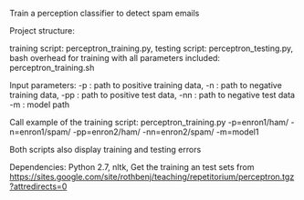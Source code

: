 Train a perception classifier to detect spam emails

Project structure:

 training script: perceptron_training.py, 
 testing script:  perceptron_testing.py, 
 bash overhead for training with all parameters included: perceptron_training.sh

Input parameters:
-p : path to positive training data, 
-n : path to negative training data, 
-pp : path to positive test data, 
-nn : path to negative test data
-m : model path

Call example of the training script: perceptron_training.py -p=enron1/ham/ -n=enron1/spam/ -pp=enron2/ham/ -nn=enron2/spam/ -m=model1

Both scripts also display training and testing errors

Dependencies:
Python 2.7, 
nltk, 
Get the training an test sets from https://sites.google.com/site/rothbenj/teaching/repetitorium/perceptron.tgz?attredirects=0

